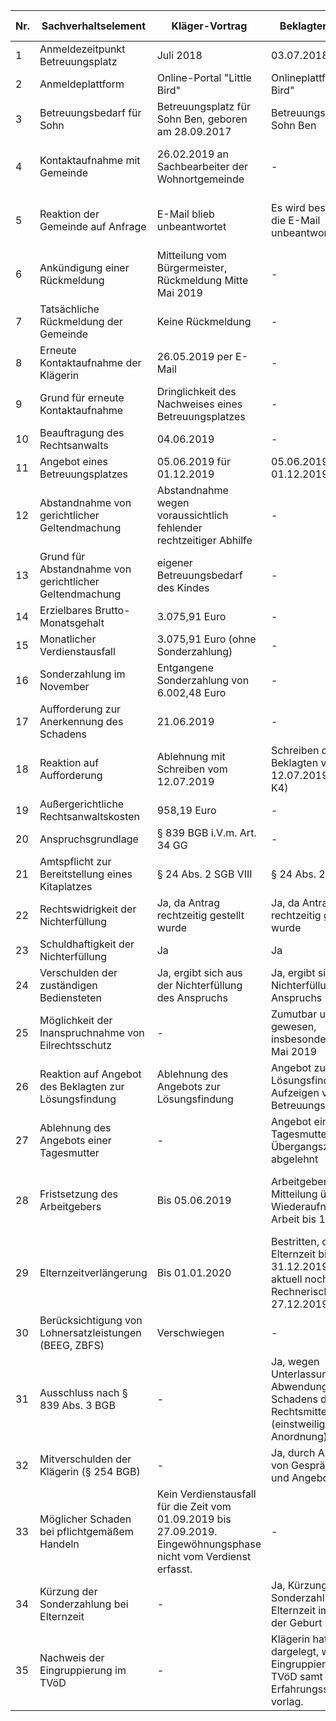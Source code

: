 | Nr. | Sachverhaltselement | Kläger-Vortrag | Beklagten-Vortrag | Beweismittel-Kläger | Beweismittel-Beklagter |
|---|---|---|---|---|---|
| 1 | Anmeldezeitpunkt Betreuungsplatz | Juli 2018 | 03.07.2018 | - | Anlage B 2 |
| 2 | Anmeldeplattform | Online-Portal "Little Bird" | Onlineplattform "Little Bird" | - | - |
| 3 | Betreuungsbedarf für Sohn | Betreuungsplatz für Sohn Ben, geboren am 28.09.2017 | Betreuungsbedarf für Sohn Ben | - | - |
| 4 | Kontaktaufnahme mit Gemeinde | 26.02.2019 an Sachbearbeiter der Wohnortgemeinde | - | E-Mail vom 26.02.2019 (Anlage K1) | E-Mail der Klägerin vom 26.02.2019 (Anlage B 4) |
| 5 | Reaktion der Gemeinde auf Anfrage | E-Mail blieb unbeantwortet | Es wird bestritten, dass die E-Mail unbeantwortet blieb. | - | Schreiben vom 06.03.2019 (Anlage K1) |
| 6 | Ankündigung einer Rückmeldung | Mitteilung vom Bürgermeister, Rückmeldung Mitte Mai 2019 | - | - | - |
| 7 | Tatsächliche Rückmeldung der Gemeinde | Keine Rückmeldung | - | - | - |
| 8 | Erneute Kontaktaufnahme der Klägerin | 26.05.2019 per E-Mail | - | E-Mail vom 26.05.2019 (Anlage K1) | E-Mail vom 26.05.2019 (Anlage B 5) |
| 9 | Grund für erneute Kontaktaufnahme | Dringlichkeit des Nachweises eines Betreuungsplatzes | - | - | - |
| 10 | Beauftragung des Rechtsanwalts | 04.06.2019 | - | - | - |
| 11 | Angebot eines Betreuungsplatzes | 05.06.2019 für 01.12.2019 | 05.06.2019 zum 01.12.2019 | - | - |
| 12 | Abstandnahme von gerichtlicher Geltendmachung | Abstandnahme wegen voraussichtlich fehlender rechtzeitiger Abhilfe | - | - | - |
| 13 | Grund für Abstandnahme von gerichtlicher Geltendmachung | eigener Betreuungsbedarf des Kindes | - | - | - |
| 14 | Erzielbares Brutto-Monatsgehalt | 3.075,91 Euro | - | Verdienstbescheinigungen (Anlage K2) | - |
| 15 | Monatlicher Verdienstausfall | 3.075,91 Euro (ohne Sonderzahlung) | - | - | - |
| 16 | Sonderzahlung im November | Entgangene Sonderzahlung von 6.002,48 Euro | - | - | - |
| 17 | Aufforderung zur Anerkennung des Schadens | 21.06.2019 | - | Schreiben des Unterzeichners vom 21.06.2019 (Anlage K3) | - |
| 18 | Reaktion auf Aufforderung | Ablehnung mit Schreiben vom 12.07.2019 | Schreiben des Beklagten vom 12.07.2019 (Anlage K4) | - | - |
| 19 | Außergerichtliche Rechtsanwaltskosten | 958,19 Euro | - | Vorschussrechnung vom 29.08.2019 (Anlage K5) | - |
| 20 | Anspruchsgrundlage | § 839 BGB i.V.m. Art. 34 GG | - | - | - |
| 21 | Amtspflicht zur Bereitstellung eines Kitaplatzes | § 24 Abs. 2 SGB VIII | § 24 Abs. 2 SGB VIII | - | - |
| 22 | Rechtswidrigkeit der Nichterfüllung | Ja, da Antrag rechtzeitig gestellt wurde | Ja, da Antrag rechtzeitig gestellt wurde | - | - |
| 23 | Schuldhaftigkeit der Nichterfüllung | Ja | Ja | - | - |
| 24 | Verschulden der zuständigen Bediensteten | Ja, ergibt sich aus der Nichterfüllung des Anspruchs | Ja, ergibt sich aus der Nichterfüllung des Anspruchs | - | - |
| 25 | Möglichkeit der Inanspruchnahme von Eilrechtsschutz | - | Zumutbar und möglich gewesen, insbesondere ab Mitte Mai 2019 | - | Herr Marco Ha als Zeuge |
| 26 | Reaktion auf Angebot des Beklagten zur Lösungsfindung | Ablehnung des Angebots zur Lösungsfindung | Angebot zur Lösungsfindung und Aufzeigen von Betreuungsalternativen | E-Mail vom 04.08.2019 (Anlage B 18) | Schreiben vom 17.07.2019 (Anlage B 17) |
| 27 | Ablehnung des Angebots einer Tagesmutter | - | Angebot einer Tagesmutter für die Übergangszeit abgelehnt | - | - |
| 28 | Fristsetzung des Arbeitgebers | Bis 05.06.2019 | Arbeitgeber bat um Mitteilung über Wiederaufnahme der Arbeit bis 11.06.2019 | E-Mail vom 26.05.2019 (Anlage B 5) | Schreiben des Arbeitgebers vom 27.05.2019 (Anlage B 6) |
| 29 | Elternzeitverlängerung | Bis 01.01.2020 | Bestritten, dass Elternzeit bis 31.12.2019 ging bzw. aktuell noch geht. Rechnerisches Ende 27.12.2019. | - | - |
| 30 | Berücksichtigung von Lohnersatzleistungen (BEEG, ZBFS) | Verschwiegen | - | - | - |
| 31 | Ausschluss nach § 839 Abs. 3 BGB | - | Ja, wegen Unterlassung der Abwendung des Schadens durch Rechtsmittel (einstweilige Anordnung) | - | - |
| 32 | Mitverschulden der Klägerin (§ 254 BGB) | - | Ja, durch Ablehnung von Gesprächstermin und Angeboten | - | - |
| 33 | Möglicher Schaden bei pflichtgemäßem Handeln | Kein Verdienstausfall für die Zeit vom 01.09.2019 bis 27.09.2019. Eingewöhnungsphase nicht vom Verdienst erfasst. | - | - | - |
| 34 | Kürzung der Sonderzahlung bei Elternzeit | - | Ja, Kürzung der Sonderzahlung bei Elternzeit im Folgejahr der Geburt | - | - |
| 35 | Nachweis der Eingruppierung im TVöD | - | Klägerin hat nicht dargelegt, welche Eingruppierung im TVöD samt Erfahrungsstufe vorlag. | - | - |